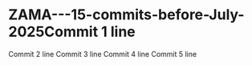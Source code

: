 # ZAMA---15-commits-before-July-2025Commit 1 line
Commit 2 line
Commit 3 line
Commit 4 line
Commit 5 line
